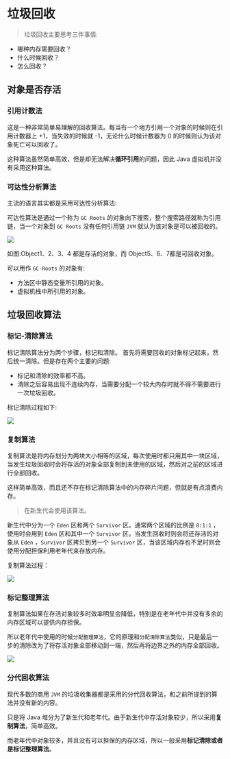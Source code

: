 # 垃圾回收

> 垃圾回收主要思考三件事情:

- 哪种内存需要回收？
- 什么时候回收？
- 怎么回收？

## 对象是否存活

### 引用计数法

这是一种非常简单易理解的回收算法。每当有一个地方引用一个对象的时候则在引用计数器上 +1，当失效的时候就 -1，无论什么时候计数器为 0 的时候则认为该对象死亡可以回收了。

这种算法虽然简单高效，但是却无法解决**循环引用**的问题，因此 Java 虚拟机并没有采用这种算法。

### 可达性分析算法
主流的语言其实都是采用可达性分析算法:

可达性算法是通过一个称为 `GC Roots` 的对象向下搜索，整个搜索路径就称为引用链，当一个对象到 `GC Roots` 没有任何引用链 `JVM` 就认为该对象是可以被回收的。

![](https://ww1.sinaimg.cn/large/006tNc79gy1fmwqi5mv1jj30e407kmxm.jpg)

如图:Object1、2、3、4 都是存活的对象，而 Object5、6、7都是可回收对象。

可以用作 `GC-Roots` 的对象有:

- 方法区中静态变量所引用的对象。
- 虚拟机栈中所引用的对象。

## 垃圾回收算法

### 标记-清除算法

标记清除算法分为两个步骤，标记和清除。
首先将需要回收的对象标记起来，然后统一清除。但是存在两个主要的问题:
- 标记和清除的效率都不高。
- 清除之后容易出现不连续内存，当需要分配一个较大内存时就不得不需要进行一次垃圾回收。

标记清除过程如下:

![](https://ww1.sinaimg.cn/large/006tNc79gy1fmz99ai1n3j30fj08qdgc.jpg)

### 复制算法

复制算法是将内存划分为两块大小相等的区域，每次使用时都只用其中一块区域，当发生垃圾回收时会将存活的对象全部复制到未使用的区域，然后对之前的区域进行全部回收。

这样简单高效，而且还不存在标记清除算法中的内存碎片问题，但就是有点浪费内存。

> 在新生代会使用该算法。

新生代中分为一个 `Eden` 区和两个 `Survivor` 区。通常两个区域的比例是 `8:1:1` ，使用时会用到 `Eden` 区和其中一个 `Survivor` 区。当发生回收时则会将还存活的对象从 `Eden` ，`Survivor` 区拷贝到另一个 `Survivor` 区，当该区域内存也不足时则会使用分配担保利用老年代来存放内存。

复制算法过程：

![](https://ww1.sinaimg.cn/large/006tNc79gy1fmzavlf4enj30fj08qt9b.jpg)


### 标记整理算法

复制算法如果在存活对象较多时效率明显会降低，特别是在老年代中并没有多余的内存区域可以提供内存担保。

所以老年代中使用的时候`分配整理算法`，它的原理和`分配清除算法`类似，只是最后一步的清除改为了将存活对象全部移动到一端，然后再将边界之外的内存全部回收。

![](https://ww1.sinaimg.cn/large/006tNc79gy1fmzbq55pfdj30fe08s3yx.jpg)

### 分代回收算法
现代多数的商用 `JVM` 的垃圾收集器都是采用的分代回收算法，和之前所提到的算法并没有新的内容。

只是将 Java 堆分为了新生代和老年代。由于新生代中存活对象较少，所以采用**复制算法**，简单高效。

而老年代中对象较多，并且没有可以担保的内存区域，所以一般采用**标记清除或者是标记整理算法**。
